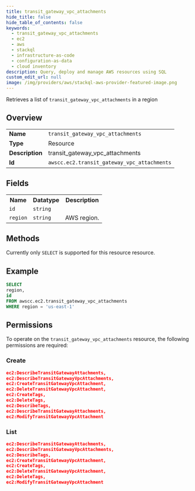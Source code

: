 ```yaml
---
title: transit_gateway_vpc_attachments
hide_title: false
hide_table_of_contents: false
keywords:
  - transit_gateway_vpc_attachments
  - ec2
  - aws
  - stackql
  - infrastructure-as-code
  - configuration-as-data
  - cloud inventory
description: Query, deploy and manage AWS resources using SQL
custom_edit_url: null
image: /img/providers/aws/stackql-aws-provider-featured-image.png
---
```

Retrieves a list of <code>transit_gateway_vpc_attachments</code> in a region

## Overview
<table><tbody>
<tr><td><b>Name</b></td><td><code>transit_gateway_vpc_attachments</code></td></tr>
<tr><td><b>Type</b></td><td>Resource</td></tr>
<tr><td><b>Description</b></td><td>transit_gateway_vpc_attachments</td></tr>
<tr><td><b>Id</b></td><td><code>awscc.ec2.transit_gateway_vpc_attachments</code></td></tr>
</tbody></table>

## Fields
<table><tbody>
<tr><th>Name</th><th>Datatype</th><th>Description</th></tr>
<tr><td><code>id</code></td><td><code>string</code></td><td></td></tr>
<tr><td><code>region</code></td><td><code>string</code></td><td>AWS region.</td></tr>

</tbody></table>

## Methods
Currently only <code>SELECT</code> is supported for this resource resource.

## Example
```sql
SELECT
region,
id
FROM awscc.ec2.transit_gateway_vpc_attachments
WHERE region = 'us-east-1'
```

## Permissions

To operate on the <code>transit_gateway_vpc_attachments</code> resource, the following permissions are required:

### Create
```json
ec2:DescribeTransitGatewayAttachments,
ec2:DescribeTransitGatewayVpcAttachments,
ec2:CreateTransitGatewayVpcAttachment,
ec2:DeleteTransitGatewayVpcAttachment,
ec2:CreateTags,
ec2:DeleteTags,
ec2:DescribeTags,
ec2:DescribeTransitGatewayAttachments,
ec2:ModifyTransitGatewayVpcAttachment
```

### List
```json
ec2:DescribeTransitGatewayAttachments,
ec2:DescribeTransitGatewayVpcAttachments,
ec2:DescribeTags,
ec2:CreateTransitGatewayVpcAttachment,
ec2:CreateTags,
ec2:DeleteTransitGatewayVpcAttachment,
ec2:DeleteTags,
ec2:ModifyTransitGatewayVpcAttachment
```

